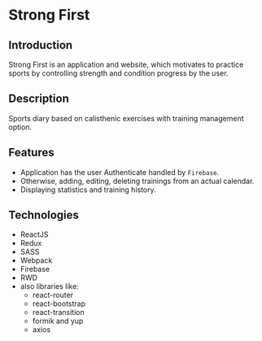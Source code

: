 
# Strong First

## Introduction
Strong First is an application and website, which motivates to practice sports 
by controlling strength and condition progress by the user.


## Description
Sports diary based on calisthenic exercises with training management option.


## Features

* Application has the user Authenticate handled by `Firebase`. 
* Otherwise, adding, editing, deleting trainings from an actual calendar.
* Displaying statistics and training history.


## Technologies

* ReactJS
* Redux
* SASS
* Webpack
* Firebase
* RWD
* also libraries like:
    * react-router
    * react-bootstrap
    * react-transition
    * formik and yup
    * axios